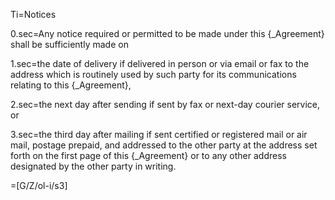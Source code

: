Ti=Notices

0.sec=Any notice required or permitted to be made under this {_Agreement} shall be sufficiently made on 

1.sec=the date of delivery if delivered in person or via email or fax to the address which is routinely used by such party for its communications relating to this {_Agreement},

2.sec=the next day after sending if sent by fax or next-day courier service, or

3.sec=the third day after mailing if sent certified or registered mail or air mail, postage prepaid, and addressed to the other party at the address set forth on the first page of this {_Agreement} or to any other address designated by the other party in writing.

=[G/Z/ol-i/s3]


